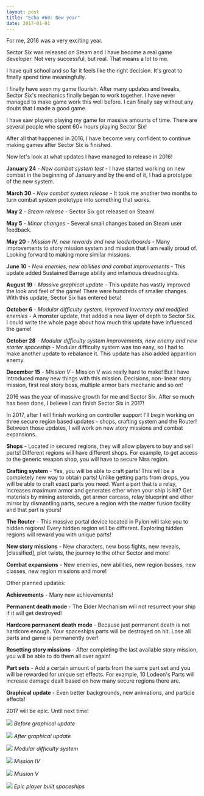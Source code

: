 ```yaml
---
layout: post
title: "Echo #60: New year"
date: 2017-01-01
---
```


For me, 2016 was a very exciting year.

Sector Six was released on Steam and I have become a real game developer.
Not very successful, but real. That means a lot to me.

I have quit school and so far it feels like the right decision.
It's great to finally spend time meaningfully.

I finally have seen my game flourish.
After many updates and tweaks, Sector Six's mechanics finally began to work together.
I have never managed to make game work this well before.
I can finally say without any doubt that I made a good game.

I have saw players playing my game for massive amounts of time.
There are several people who spent 60+ hours playing Sector Six!

After all that happened in 2016, I have become very confident to continue making games after Sector Six is finished.

Now let's look at what updates I have managed to release in 2016!

**January 24** -
*New combat system test* -
I have started working on new combat in the beginning of January and by the end of it, I had a prototype of the new system.

**March 30** - 
*New combat system release* - 
It took me another two months to turn combat system prototype into something that works.

**May 2** - 
*Steam release* - 
Sector Six got released on Steam!

**May 5** - 
*Minor changes* - 
Several small changes based on Steam user feedback.

**May 20** - 
*Mission IV, new rewards and new leaderboards* -
Many improvements to story mission system and mission that I am really proud of.
Looking forward to making more similar missions.

**June 10** - 
*New enemies, new abilities and combat improvements* - 
This update added Sustained Barrage ability and infamous dreadnoughts.

**August 19** - 
*Massive graphical update* - 
This update has vastly improved the look and feel of the game! There were hundreds of smaller changes.
With this update, Sector Six has entered beta!

**October 6** - 
*Modular difficulty system, improved inventory and modified enemies* - 
A monster update, that added a new layer of depth to Sector Six.
I could write the whole page about how much this update have influenced the game!

**October 28** - 
*Modular difficulty system improvements, new enemy and new starter spaceship* - 
Modular difficulty system was too easy, so I had to make another update to rebalance it.
This update has also added apparition enemy.

**December 15** - 
*Mission V* - 
Mission V was really hard to make! But I have introduced many new things with this mission.
Decisions, non-linear story mission, first real story boss, multiple armor bars mechanic and so on!

2016 was the year of massive growth for me and Sector Six.
After so much has been done, I believe I can finish Sector Six in 2017!

In 2017, after I will finish working on controller support I'll begin working on three secure region based updates - shops, crafting system and the Router!
Between those updates, I will work on new story missions and combat expansions.

**Shops** - 
Located in secured regions, they will allow players to buy and sell parts!
Different regions will have different shops.
For example, to get access to the generic weapon shop, you will have to secure Niss region.

**Crafting system** - 
Yes, you will be able to craft parts!
This will be a completely new way to obtain parts! Unlike getting parts from drops, you will be able to craft exact parts you need.
Want a part that is a relay, increases maximum armor and generates ether when your ship is hit?
Get materials by mining asteroids, get armor carcass, relay blueprint and ether mirror by dismantling parts, secure a region with the matter fusion facility and that part is yours!

**The Router** - 
This massive portal device located in Pylon will take you to hidden regions!
Every hidden region will be different.
Exploring hidden regions will reward you with unique parts!

**New story missions** - 
New characters, new boss fights, new reveals, [classified], plot twists, the journey to the other Sector and more!

**Combat expansions** - 
New enemies, new abilities, new region bosses, new classes, new region missions and more!

Other planned updates:

**Achievements** - 
Many new achievements!

**Permanent death mode** - 
The Elder Mechanism will not resurrect your ship if it will get destroyed!

**Hardcore permanent death mode** - 
Because just permanent death is not hardcore enough.
Your spaceships parts will be destroyed on hit.
Lose all parts and game is permanently over!

**Resetting story missions** - 
After completing the last available story mission, you will be able to do them all over again!

**Part sets** - 
Add a certain amount of parts from the same part set and you will be rewarded for unique set effects.
For example, 10 Lodeon's Parts will increase damage dealt based on how many secure regions there are.

**Graphical update** - 
Even better backgrounds, new animations, and particle effects!

2017 will be epic.
Until next time!

![](https://i.imgur.com/j1vLlul.png)
*Before graphical update*

![](https://i.imgur.com/rEXxDyP.png)
*After graphical update*

![](https://i.imgur.com/pIAKZyG.png)
*Modular difficulty system*

![](https://i.imgur.com/QPjFAar.png)
*Mission IV*

![](https://i.imgur.com/jLkqFGE.png)
*Mission V*

![](https://i.imgur.com/774yy7x.jpg)
*Epic player built spaceships*

